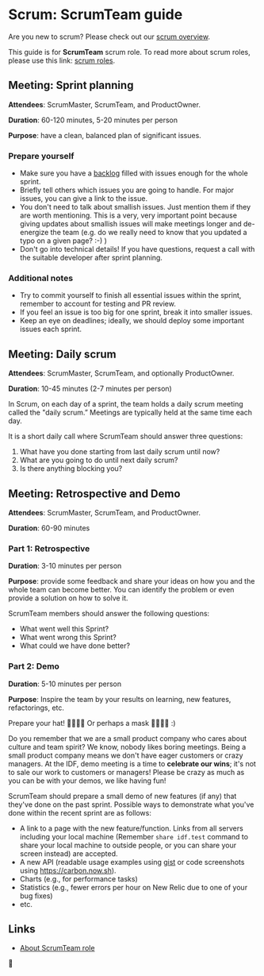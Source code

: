 # Scrum: ScrumTeam guide

Are you new to scrum? Please check out our [scrum overview](overview.md).

This guide is for **ScrumTeam** scrum role. To read more about scrum roles, please use this link: [scrum roles](overview.md#scrum-roles).

## Meeting: Sprint planning

**Attendees**: ScrumMaster, ScrumTeam, and ProductOwner.

**Duration**: 60-120 minutes, 5-20 minutes per person

**Purpose**: have a clean, balanced plan of significant issues.

### Prepare yourself

- Make sure you have a [backlog](backlog.md) filled with issues enough for the whole sprint.
- Briefly tell others which issues you are going to handle. For major issues, you can give a link to the issue.
- You don't need to talk about smallish issues. Just mention them if they are worth mentioning. This is a very, very important point because giving updates about smallish issues will make meetings longer and de-energize the team (e.g. do we really need to know that you updated a typo on a given page? :-) )
- Don't go into technical details! If you have questions, request a call with the suitable developer after sprint planning.

### Additional notes

- Try to commit yourself to finish all essential issues within the sprint, remember to account for testing and PR review.
- If you feel an issue is too big for one sprint, break it into smaller issues.
- Keep an eye on deadlines; ideally, we should deploy some important issues each sprint.

## Meeting: Daily scrum

**Attendees**: ScrumMaster, ScrumTeam, and optionally ProductOwner.

**Duration**: 10-45 minutes (2-7 minutes per person)

In Scrum, on each day of a sprint, the team holds a daily scrum meeting called the "daily scrum.”
Meetings are typically held at the same time each day.

It is a short daily call where ScrumTeam should answer three questions:

1.  What have you done starting from last daily scrum until now?
1.  What are you going to do until next daily scrum?
1.  Is there anything blocking you?

## Meeting: Retrospective and Demo

**Attendees**: ScrumMaster, ScrumTeam, and ProductOwner.

**Duration**: 60-90 minutes

### Part 1: Retrospective

**Duration**: 3-10 minutes per person

**Purpose**: provide some feedback and share your ideas on how you
and the whole team can become better.
You can identify the problem or even provide a solution on how to solve it.

ScrumTeam members should answer the following questions:

- What went well this Sprint?
- What went wrong this Sprint?
- What could we have done better?

### Part 2: Demo

**Duration**: 5-10 minutes per person

**Purpose**: Inspire the team by your results on learning, new features, refactorings, etc.

Prepare your hat! 🤠🎅👩‍🚀 Or perhaps a mask 🦹‍♀️🦸‍♂️ :)

Do you remember that we are a small product company who cares about culture and team spirit?
We know, nobody likes boring meetings.
Being a small product company means we don't have eager customers or crazy managers.
At the IDF, demo meeting is a time to **celebrate our wins**; it's not to sale our work to customers or managers!
Please be crazy as much as you can be with your demos, we like having fun!

ScrumTeam should prepare a small demo of new features (if any) that they've done on the past sprint. Possible ways to demonstrate what you've done within the recent sprint are as follows:

- A link to a page with the new feature/function. Links from all servers including your local machine (Remember `share idf.test` command to share your local machine to outside people, or you can share your screen instead) are accepted.
- A new API (readable usage examples using [gist](https://gist.github.com/) or code screenshots using https://carbon.now.sh).
- Charts (e.g., for performance tasks)
- Statistics (e.g., fewer errors per hour on New Relic due to one of your bug fixes)
- etc.

## Links

- [About ScrumTeam role](https://www.mountaingoatsoftware.com/agile/scrum/roles/team)

🦄
